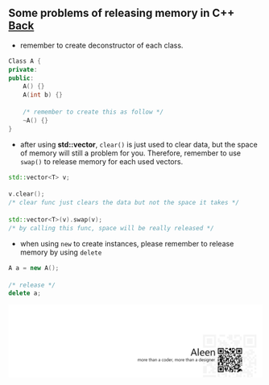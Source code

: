## Some problems of releasing memory in C++ [Back](./qa.md)

- remember to create deconstructor of each class.

```cpp
Class A {
private:
public:
    A() {}
    A(int b) {}
    
    /* remember to create this as follow */
    ~A() {}
}
```

- after using **std::vector**, `clear()` is just used to clear data, but the space of memory will still a problem for you. Therefore, remember to use `swap()` to release memory for each used vectors.

```cpp
std::vector<T> v;

v.clear();
/* clear func just clears the data but not the space it takes */

std::vector<T>(v).swap(v);
/* by calling this func, space will be really released */
```

- when using `new` to create instances, please remember to release memory by using `delete`

```cpp
A a = new A();

/* release */
delete a;
```


<a href="http://aleen42.github.io/" target="_blank" ><img src="./../pic/tail.gif"></a>
